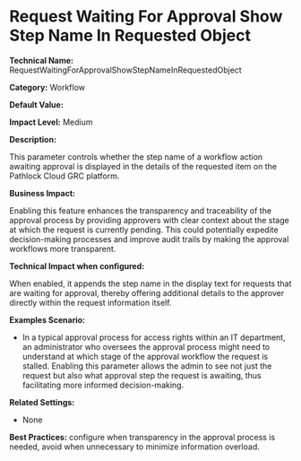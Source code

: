 # Request Waiting For Approval Show Step Name In Requested Object

**Technical Name:** RequestWaitingForApprovalShowStepNameInRequestedObject

**Category:** Workflow

**Default Value:**

**Impact Level:** Medium

**Description:**

This parameter controls whether the step name of a workflow action awaiting approval is displayed in the details of the requested item on the Pathlock Cloud GRC platform.

**Business Impact:**

Enabling this feature enhances the transparency and traceability of the approval process by providing approvers with clear context about the stage at which the request is currently pending. This could potentially expedite decision-making processes and improve audit trails by making the approval workflows more transparent.

**Technical Impact when configured:**

When enabled, it appends the step name in the display text for requests that are waiting for approval, thereby offering additional details to the approver directly within the request information itself.

**Examples Scenario:**

- In a typical approval process for access rights within an IT department, an administrator who oversees the approval process might need to understand at which stage of the approval workflow the request is stalled. Enabling this parameter allows the admin to see not just the request but also what approval step the request is awaiting, thus facilitating more informed decision-making.

**Related Settings:**

- None

**Best Practices:** configure when transparency in the approval process is needed, avoid when unnecessary to minimize information overload.